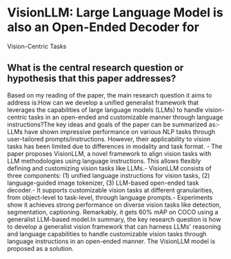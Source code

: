 # VisionLLM: Large Language Model is also an Open-Ended Decoder for
  Vision-Centric Tasks

## What is the central research question or hypothesis that this paper addresses?

Based on my reading of the paper, the main research question it aims to address is:How can we develop a unified generalist framework that leverages the capabilities of large language models (LLMs) to handle vision-centric tasks in an open-ended and customizable manner through language instructions?The key ideas and goals of the paper can be summarized as:- LLMs have shown impressive performance on various NLP tasks through user-tailored prompts/instructions. However, their applicability to vision tasks has been limited due to differences in modality and task format. - The paper proposes VisionLLM, a novel framework to align vision tasks with LLM methodologies using language instructions. This allows flexibly defining and customizing vision tasks like LLMs.- VisionLLM consists of three components: (1) unified language instructions for vision tasks, (2) language-guided image tokenizer, (3) LLM-based open-ended task decoder.- It supports customizable vision tasks at different granularities, from object-level to task-level, through language prompts.- Experiments show it achieves strong performance on diverse vision tasks like detection, segmentation, captioning. Remarkably, it gets 60% mAP on COCO using a generalist LLM-based model.In summary, the key research question is how to develop a generalist vision framework that can harness LLMs' reasoning and language capabilities to handle customizable vision tasks through language instructions in an open-ended manner. The VisionLLM model is proposed as a solution.
